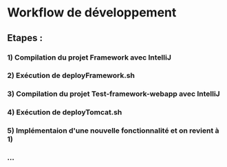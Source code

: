 # Workflow de développement
## Etapes :
### 1) Compilation du projet Framework avec IntelliJ
### 2) Exécution de deployFramework.sh
### 3) Compilation du projet Test-framework-webapp avec IntelliJ
### 4) Exécution de deployTomcat.sh
### 5) Implémentaion d'une nouvelle fonctionnalité et on revient à 1)
### ...
